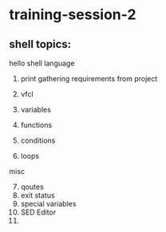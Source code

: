 # training-session-2
 
shell topics:
--------------
hello shell language

1. print 
gathering requirements from project

2. vfcl

3. variables
4. functions
5. conditions
6. loops

misc

7. qoutes
8. exit status
9. special variables
10. SED Editor
11. 